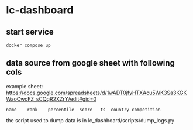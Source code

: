 # lc-dashboard

## start service 

```
docker compose up
```


## data source from google sheet with following cols

example sheet: https://docs.google.com/spreadsheets/d/1wADT0jfyHTXAcu5WK3Sa3KGKWaoCwcFZ_sCQqR2XZrY/edit#gid=0

```
name	rank	percentile	score	ts	country	competition
```

the script used to dump data is in lc_dashboard/scripts/dump_logs.py
